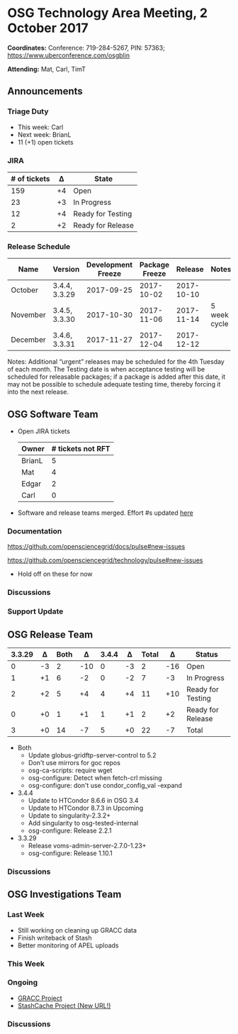 # OSG Technology Area Meeting, 2 October 2017

**Coordinates:** Conference: 719-284-5267, PIN: 57363; <https://www.uberconference.com/osgblin>

**Attending:** Mat, Carl, TimT


## Announcements



### Triage Duty

-   This week: Carl
-   Next week: BrianL
-   11 (+1) open tickets


### JIRA

| # of tickets | &Delta; | State             |
|------------- |-------- |------------------ |
| 159          | +4      | Open              |
| 23           | +3      | In Progress       |
| 12           | +4      | Ready for Testing |
| 2            | +2      | Ready for Release |


### Release Schedule

| Name     | Version       | Development Freeze | Package Freeze | Release    | Notes        |
|--------- |-------------- |------------------- |--------------- |----------- |------------- |
| October  | 3.4.4, 3.3.29 | 2017-09-25         | 2017-10-02     | 2017-10-10 |              |
| November | 3.4.5, 3.3.30 | 2017-10-30         | 2017-11-06     | 2017-11-14 | 5 week cycle |
| December | 3.4.6, 3.3.31 | 2017-11-27         | 2017-12-04     | 2017-12-12 |              |

Notes: Additional “urgent” releases may be scheduled for the 4th Tuesday of each month. The Testing date is when acceptance testing will be scheduled for releasable packages; if a package is added after this date, it may not be possible to schedule adequate testing time, thereby forcing it into the next release.


## OSG Software Team

-   Open JIRA tickets

    | Owner  | # tickets not RFT |
    |------- |------------------ |
    | BrianL | 5                 |
    | Mat    | 4                 |
    | Edgar  | 2                 |
    | Carl   | 0                 |

-   Software and release teams merged. Effort #s updated [here](https://opensciencegrid.github.io/technology/)

### Documentation

<https://github.com/opensciencegrid/docs/pulse#new-issues>

<https://github.com/opensciencegrid/technology/pulse#new-issues>

-   Hold off on these for now


### Discussions


### Support Update



## OSG Release Team

| 3.3.29 | &Delta; | Both | &Delta; | 3.4.4 | &Delta; | Total | &Delta; | Status            |
|------- |-------- |----- |-------- |------ |-------- |------ |-------- |------------------ |
| 0      | -3      | 2    | -10     | 0     | -3      | 2     | -16     | Open              |
| 1      | +1      | 6    | -2      | 0     | -2      | 7     | -3      | In Progress       |
| 2      | +2      | 5    | +4      | 4     | +4      | 11    | +10     | Ready for Testing |
| 0      | +0      | 1    | +1      | 1     | +1      | 2     | +2      | Ready for Release |
| 3      | +0      | 14   | -7      | 5     | +0      | 22    | -7      | Total             |

-   Both
    -   Update globus-gridftp-server-control to 5.2
    -   Don't use mirrors for goc repos
    -   osg-ca-scripts: require wget
    -   osg-configure: Detect when fetch-crl missing
    -   osg-configure: don't use condor_config_val -expand
-   3.4.4
    -   Update to HTCondor 8.6.6 in OSG 3.4
    -   Update to HTCondor 8.7.3 in Upcoming
    -   Update to singularity-2.3.2+
    -   Add singularity to osg-tested-internal
    -   osg-configure: Release 2.2.1
-   3.3.29
    -   Release voms-admin-server-2.7.0-1.23+
    -   osg-configure: Release 1.10.1


### Discussions


## OSG Investigations Team


### Last Week

-   Still working on cleaning up GRACC data
-   Finish writeback of Stash
-   Better monitoring of APEL uploads

### This Week

### Ongoing

-   [GRACC Project](https://jira.opensciencegrid.org/projects/GRACC/)
-   [StashCache Project (New URL!)](https://opensciencegrid.github.io/StashCache/)


### Discussions

